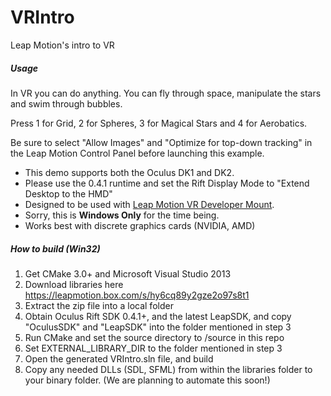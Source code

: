 VRIntro
=======

Leap Motion's intro to VR

##### Usage

In VR you can do anything.  You can fly through space, manipulate the stars and swim through bubbles.

Press 1 for Grid, 2 for Spheres, 3 for Magical Stars and 4 for Aerobatics.

Be sure to select "Allow Images" and "Optimize for top-down tracking" in the Leap Motion Control Panel before launching this example.

* This demo supports both the Oculus DK1 and DK2.
* Please use the 0.4.1 runtime and set the Rift Display Mode to "Extend Desktop to the HMD"
* Designed to be used with [Leap Motion VR Developer Mount](https://developer.leapmotion.com/libraries/leap-motion-vr-intro).
* Sorry, this is **Windows Only** for the time being.
* Works best with discrete graphics cards (NVIDIA, AMD)

##### How to build (Win32)

1. Get CMake 3.0+ and Microsoft Visual Studio 2013
2. Download libraries here https://leapmotion.box.com/s/hy6cq89y2gze2o97s8t1
3. Extract the zip file into a local folder
4. Obtain Oculus Rift SDK 0.4.1+, and the latest LeapSDK, and copy "OculusSDK" and "LeapSDK" into the folder mentioned in step 3
5. Run CMake and set the source directory to /source in this repo
6. Set EXTERNAL_LIBRARY_DIR to the folder mentioned in step 3
7. Open the generated VRIntro.sln file, and build
8. Copy any needed DLLs (SDL, SFML) from within the libraries folder to your binary folder. (We are planning to automate this soon!)
